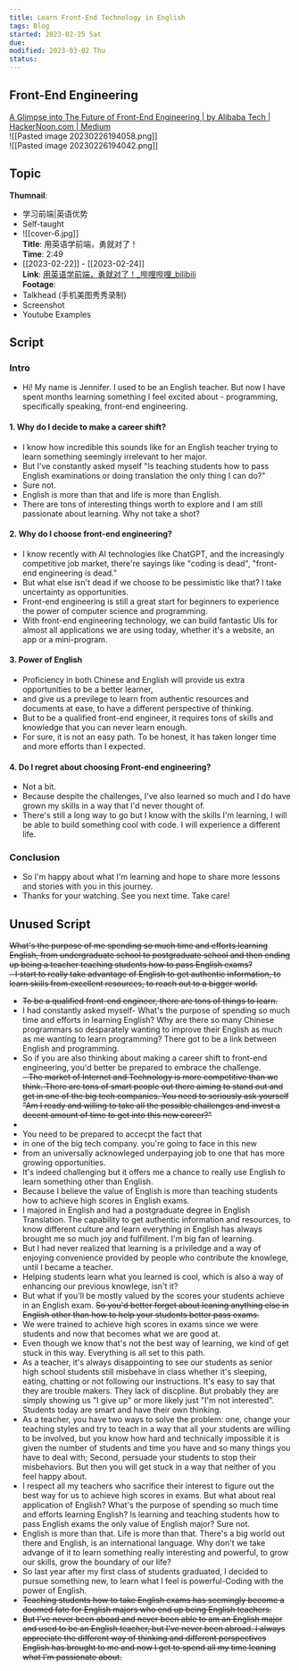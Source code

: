 ```yaml
---
title: Learn Front-End Technology in English
tags: Blog   
started: 2023-02-25 Sat
due: 
modified: 2023-03-02 Thu
status: 
---
```

## Front-End Engineering
[A Glimpse into The Future of Front-End Engineering | by Alibaba Tech | HackerNoon.com | Medium](https://medium.com/hackernoon/a-glimpse-into-the-future-of-front-end-engineering-21bbebfc7008)  
![[Pasted image 20230226194058.png]]  
![[Pasted image 20230226194042.png]]
## Topic
**Thumnail**: 
- 学习前端|英语优势
- Self-taught
- ![[cover-6.jpg]]  
**Title**: 用英语学前端，勇就对了！  
**Time**: 2:49
- [[2023-02-22]] - [[2023-02-24]]  
**Link**: [用英语学前端，勇就对了！_哔哩哔哩_bilibili](https://www.bilibili.com/video/BV12M41177m6/)  
**Footage**:
- Talkhead (手机美图秀秀录制)
- Screenshot
- Youtube Examples
## Script
### Intro
- Hi! My name is Jennifer. I used to be an English teacher. But now I have spent months learning something I feel excited about - programming, specifically speaking, front-end engineering. 
#### 1. Why do I decide to make a career shift?
- I know how incredible this sounds like for an English teacher trying to learn something seemingly irrelevant to her major.
- But I've constantly asked myself "Is teaching students how to pass English examinations or doing translation the only thing I can do?" 
- Sure not.   
- English is more than that and life is more than English. 
- There are tons of interesting things worth to explore and I am still passionate about learning. Why not take a shot? 
#### 2. Why do I choose front-end engineering?
- I know recently with AI technologies like ChatGPT, and the increasingly competitive job market, there're sayings like "coding is dead", "front-end engineering is dead." 
- But what else isn't dead if we choose to be pessimistic like that? I take uncertainty as opportunities. 
- Front-end engineering is still a great start for beginners to experience the power of computer science and programming. 
- With front-end engineering technology, we can build fantastic UIs for almost all applications we are using today, whether it's a website, an app or a mini-program. 
#### 3. Power of English
- Proficiency in both Chinese and English will provide us extra opportunities to be a better learner, 
- and give us a previlege to learn from authentic resources and documents at ease, to have a different perspective of thinking. 
- But to be a qualified front-end engineer, it requires tons of skills and knowledge that you can never learn enough.  
- For sure, it is not an easy path. To be honest, it has taken longer time and more efforts than I expected. 
#### 4. Do I regret about choosing Front-end engineering?
- Not a bit. 
- Because despite the challenges, I've also learned so much and I do have grown my skills in a way that I'd never thought of. 
- There's still a long way to go but I know with the skills I'm learning, I will be able to build something cool with code. I will experience a different life. 
### Conclusion 
- So I'm happy about what I'm learning and hope to share more lessons and stories with you in this journey. 
- Thanks for your watching. See you next time. Take care! 
## Unused Script
~~What's the purpose of me spending so much time and efforts learning English, from undergraduate school to postgraduate school and then ending up being a teacher teaching students how to pass English exams?~~  
~~- I start to really take advantage of English to get authentic information, to learn skills from excellent resources, to reach out to a bigger world.~~ 
- ~~To be a qualified front-end engineer, there are tons of things to learn.~~ 
- I had constantly asked myself- What's the purpose of spending so much time and efforts in learning English? Why are there so many Chinese programmars so desparately wanting to improve their English as much as me wanting to learn programming? There got to be a link between English and programming. 
- So if you are also thinking about making a career shift to front-end engineering, you'd better be prepared to embrace the challenge.  
~~- The market of Internet and Technology is more competitive than we think. There are tons of smart people out there aiming to stand out and get in one of the big tech companies. You need to seriously ask yourself "Am I ready and willing to take all the possible challenges and invest a decent amount of time to get into this new career?"~~ 
- 
- You need to be prepared to accecpt the fact that  
- in one of the big tech company.  you're going to face in this new  
- from an universally acknowleged underpaying job to one that has more growing opportunities. 
- It's indeed challenging but it offers me a chance to really use English to learn something other than English. 
- Because I believe the value of English is more than teaching students how to achieve high scores in English exams. 
- I majored in English and had a postgraduate degree in English Translation. The capability to get authentic information and resources, to know different culture and learn everything in English has always brought me so much joy and fulfillment. I'm big fan of learning. 
- But I had never realized that learning is a priviledge and a way of enjoying convenience provided by people who contribute the knowlege, until I became a teacher. 
- Helping students learn what you learned is cool, which is also a way of enhancing our previous knowlege, isn't it? 
- But what if you'll be mostly valued by the scores your students achieve in an English exam. ~~So you'd better forget about leaning anything else in English other than how to help your students better pass exams.~~ 
- We were trained to achieve high scores in exams since we were students and now that becomes what we are good at. 
- Even though we know that's not the best way of learning, we kind of get stuck in this way. Everything is all set to this path. 
- As a teacher, it's always disappointing to see our students as senior high school students still misbehave in class whether it's sleeping, eating, chatting or not following our instructions. It's easy to say that they are trouble makers. They lack of discpline. But probably they are simply showing us "I give up" or more likely just "I'm not interested". Students today are smart and have their own thinking. 
- As a teacher, you have two ways to solve the problem: one, change your teaching styles and try to teach in a way that all your students are willing to be involved, but you know how hard and technically impossible it is given the number of students and time you have and so many things you have to deal with; Second, persuade your students to stop their misbehaviors.  But then you will get stuck in a way that neither of you feel happy about. 
- I respect all my teachers who sacrifice their interest to figure out the best way for us to achieve high scores in exams. But what about real application of English? What's the purpose of spending so much time and efforts learning English? Is learning and teaching students how to pass English exams the only value of English major? Sure not. 
- English is more than that. Life is more than that. There's a big world out there and English, is an international language. Why don't we take advange of it to learn something really interesting and powerful, to grow our skills, grow the boundary of our life? 
- So last year after my first class of students graduated, I decided to pursue something new, to learn what I feel is powerful-Coding with the power of English. 
- ~~Teaching students how to take English exams has seemingly become a doomed fate for English majors who end up being English teachers.~~  
- ~~But I've never been aboad and never been able to am an English major and used to be an English teacher, but I've never been abroad. I always appreciate the different way of thinking and different perspectives English has brought to me and now I get to spend all my time leaning what I'm passionate about.~~  